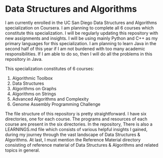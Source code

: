 # Data Structures and Algorithms

I am currently enrolled in the UC San Diego Data Structures and Algorithms specialization on Coursera. I am planning to complete all 6 courses which constitute this specialization. I will be regularly updating this repository with new assignments and insights. I will be using mainly Python and C++ as my primary languages for this specialization. I am planning to learn Java in the second half of this year if I am not burdened with too many academic responsibilities. If I am able to do so, then I will do all the problems in this repository in Java.

This specialization constitutes of 6 courses: 
1) Algorithmic Toolbox
2) Data Structures
3) Algorithms on Graphs
4) Algorithms on Strings
5) Advanced Algorithms and Complexity
6) Genome Assembly Programming Challenge

The file structure of this repository is pretty straightforward. I have six directories, one for each course. The programs and resources of each course are present in the six directories. In the repository, There is also a LEARNINGS.md file which consists of various helpful insights I gained, during my journey through the vast landscape of Data Structures & Algorithms. At last, I must mention the Reference Material directory consisting of reference material of Data Structures & Algorithms and related topics in general.
